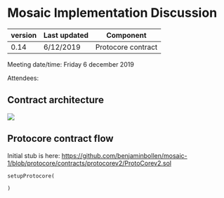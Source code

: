 # Mosaic Implementation Discussion

| version | Last updated | Component          |
| ------- | ------------ | ------------------ |
| 0.14    | 6/12/2019    | Protocore contract |

Meeting date/time: Friday 6 december 2019

Attendees:

## Contract architecture
![](https://i.imgur.com/pxra0Gn.jpg)

## Protocore contract flow

Initial stub is here:
https://github.com/benjaminbollen/mosaic-1/blob/protocore/contracts/protocorev2/ProtoCorev2.sol

```
setupProtocore(
    
)
```